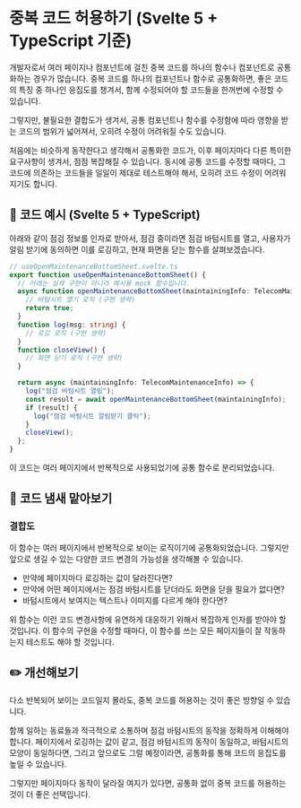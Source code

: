 # 중복 코드 허용하기 (Svelte 5 + TypeScript 기준)

<div style="margin-top: 16px">
<Badge type="info" text="결합도" />
</div>

개발자로서 여러 페이지나 컴포넌트에 걸친 중복 코드를 하나의 함수나 컴포넌트로 공통화하는 경우가 많습니다.
중복 코드를 하나의 컴포넌트나 함수로 공통화하면, 좋은 코드의 특징 중 하나인 응집도를 챙겨서, 함께 수정되어야 할 코드들을 한꺼번에 수정할 수 있습니다.

그렇지만, 불필요한 결합도가 생겨서, 공통 컴포넌트나 함수를 수정함에 따라 영향을 받는 코드의 범위가 넓어져서, 오히려 수정이 어려워질 수도 있습니다.

처음에는 비슷하게 동작한다고 생각해서 공통화한 코드가, 이후 페이지마다 다른 특이한 요구사항이 생겨서, 점점 복잡해질 수 있습니다.
동시에 공통 코드를 수정할 때마다, 그 코드에 의존하는 코드들을 일일이 제대로 테스트해야 해서, 오히려 코드 수정이 어려워지기도 합니다.

## 📝 코드 예시 (Svelte 5 + TypeScript)

아래와 같이 점검 정보를 인자로 받아서, 점검 중이라면 점검 바텀시트를 열고, 사용자가 알림 받기에 동의하면 이를 로깅하고, 현재 화면을 닫는 함수를 살펴보겠습니다.

```ts
// useOpenMaintenanceBottomSheet.svelte.ts
export function useOpenMaintenanceBottomSheet() {
  // 아래는 실제 구현이 아니라 예시용 mock 함수입니다.
  async function openMaintenanceBottomSheet(maintainingInfo: TelecomMaintenanceInfo): Promise<boolean> {
    // 바텀시트 열기 로직 (구현 생략)
    return true;
  }
  function log(msg: string) {
    // 로깅 로직 (구현 생략)
  }
  function closeView() {
    // 화면 닫기 로직 (구현 생략)
  }

  return async (maintainingInfo: TelecomMaintenanceInfo) => {
    log("점검 바텀시트 열림");
    const result = await openMaintenanceBottomSheet(maintainingInfo);
    if (result) {
      log("점검 바텀시트 알림받기 클릭");
    }
    closeView();
  };
}
```

이 코드는 여러 페이지에서 반복적으로 사용되었기에 공통 함수로 분리되었습니다.

## 👃 코드 냄새 맡아보기

### 결합도

이 함수는 여러 페이지에서 반복적으로 보이는 로직이기에 공통화되었습니다. 그렇지만 앞으로 생길 수 있는 다양한 코드 변경의 가능성을 생각해볼 수 있습니다.

- 만약에 페이지마다 로깅하는 값이 달라진다면?
- 만약에 어떤 페이지에서는 점검 바텀시트를 닫더라도 화면을 닫을 필요가 없다면?
- 바텀시트에서 보여지는 텍스트나 이미지를 다르게 해야 한다면?

위 함수는 이런 코드 변경사항에 유연하게 대응하기 위해서 복잡하게 인자를 받아야 할 것입니다.
이 함수의 구현을 수정할 때마다, 이 함수를 쓰는 모든 페이지들이 잘 작동하는지 테스트도 해야 할 것입니다.

## ✏️ 개선해보기

다소 반복되어 보이는 코드일지 몰라도, 중복 코드를 허용하는 것이 좋은 방향일 수 있습니다.

함께 일하는 동료들과 적극적으로 소통하며 점검 바텀시트의 동작을 정확하게 이해해야 합니다.
페이지에서 로깅하는 값이 같고, 점검 바텀시트의 동작이 동일하고, 바텀시트의 모양이 동일하다면, 그리고 앞으로도 그럴 예정이라면, 공통화를 통해 코드의 응집도를 높일 수 있습니다.

그렇지만 페이지마다 동작이 달라질 여지가 있다면, 공통화 없이 중복 코드를 허용하는 것이 더 좋은 선택입니다.
